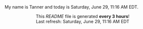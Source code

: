 My name is Tanner and today is Saturday, June 29, 11:16 AM EDT.

<p align="center">This <i>README</i> file is generated <b>every 3 hours</b>!</br>Last refresh: Saturday, June 29, 11:16 AM EDT<br /></p>

